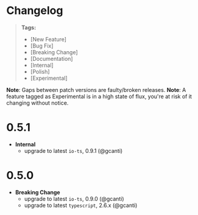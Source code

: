 # Changelog

> **Tags:**
>
> * [New Feature]
> * [Bug Fix]
> * [Breaking Change]
> * [Documentation]
> * [Internal]
> * [Polish]
> * [Experimental]

**Note**: Gaps between patch versions are faulty/broken releases. **Note**: A feature tagged as Experimental is in a
high state of flux, you're at risk of it changing without notice.

# 0.5.1

* **Internal**
  * upgrade to latest `io-ts`, 0.9.1 (@gcanti)

# 0.5.0

* **Breaking Change**
  * upgrade to latest `io-ts`, 0.9.0 (@gcanti)
  * upgrade to latest `typescript`, 2.6.x (@gcanti)
